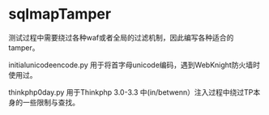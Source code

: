 # sqlmapTamper
测试过程中需要绕过各种waf或者全局的过滤机制，因此编写各种适合的tamper。

initialunicodeencode.py 用于将首字母unicode编码，遇到WebKnight防火墙时使用过。

thinkphp0day.py 用于Thinkphp 3.0-3.3 中(in/betwenn）注入过程中绕过TP本身的一些限制与查找。
